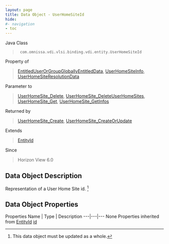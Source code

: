 ```yaml
---
layout: page
title: Data Object - UserHomeSiteId
hide:
#- navigation
- toc
---
```








Java Class
> ` com.omnissa.vdi.vlsi.binding.vdi.entity.UserHomeSiteId`

Property of
> [EntitledUserOrGroupGloballyEntitledData](vdi.users.EntitledUserOrGroup.GloballyEntitledData.md#field_detail), [UserHomeSiteInfo](vdi.federation.UserHomeSite.UserHomeSiteInfo.md#field_detail), [UserHomeSiteResolutionData](vdi.federation.UserHomeSite.UserHomeSiteResolutionData.md#field_detail)

Parameter to
> [UserHomeSite_Delete](vdi.federation.UserHomeSite.md#delete), [UserHomeSite_DeleteUserHomeSites](vdi.federation.UserHomeSite.md#deleteUserHomeSites), [UserHomeSite_Get](vdi.federation.UserHomeSite.md#get), [UserHomeSite_GetInfos](vdi.federation.UserHomeSite.md#getInfos)

Returned by
> [UserHomeSite_Create](vdi.federation.UserHomeSite.md#create), [UserHomeSite_CreateOrUpdate](vdi.federation.UserHomeSite.md#createOrUpdate)

Extends
> [EntityId](vdi.EntityId.md)

Since
> Horizon View 6.0


## Data Object Description

Representation of a User Home Site id.
 [^167]



## Data Object Properties
Properties
Name |  Type |  Description
---|---|---
None
Properties inherited from [EntityId](vdi.EntityId.md)
[id](vdi.EntityId.md#id)


 


[^167]: This data object must be updated as a whole.